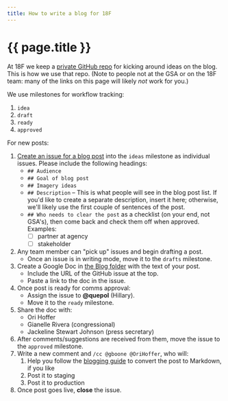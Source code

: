 ```yaml
---
title: How to write a blog for 18F
---
```

# {{ page.title }}

At 18F we keep a [private GitHub repo](https://github.com/18f/blog-drafts) for kicking around ideas on the blog. This is how we use that repo. (Note to people not at the GSA or on the 18F team: many of the links on this page will likely _not_ work for you.)

We use milestones for workflow tracking:

1. `idea`
1. `draft`
1. `ready`
1. `approved`

For new posts:

1. [Create an issue for a blog post](https://github.com/18f/blog-drafts/issues/new) into the `ideas` milestone as individual issues. Please include the following headings:
    * `## Audience`
    * `## Goal of blog post`
    * `## Imagery ideas`
    * `## Description` – This is what people will see in the blog post list. If you'd like to create a separate description, insert it here; otherwise, we'll likely use the first couple of sentences of the post.
    * `## Who needs to clear the post` as a checklist (on your end, not GSA's), then come back and check them off when approved. Examples:
        * [ ] partner at agency
        * [ ] stakeholder
1. Any team member can "pick up" issues and begin drafting a post.
    * Once an issue is in writing mode, move it to the `drafts` milestone.
1. Create a Google Doc in [the Blog folder](https://drive.google.com/a/gsa.gov/#folders/0B-y3CqI2T1nndGE0c191NGtUTEU) with the text of your post.
    * Include the URL of the GitHub issue at the top.
    * Paste a link to the doc in the issue.
1. Once post is ready for comms approval:
    * Assign the issue to **@quepol** (Hillary).
    * Move it to the `ready` milestone.
1. Share the doc with:
    * Ori Hoffer
    * Gianelle Rivera (congressional)
    * Jackeline Stewart Johnson (press secretary)
1. After comments/suggestions are received from them, move the issue to the `approved` milestone.
1. Write a new comment and `/cc @gboone @OriHoffer`, who will:
    1. Help you follow the [blogging guide](https://github.com/18F/18f.gsa.gov/blob/staging/blogging.md) to convert the post to Markdown, if you like
    1. Post it to staging
    1. Post it to production
1. Once post goes live, **close** the issue.

